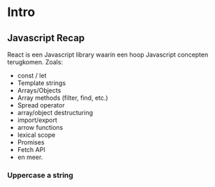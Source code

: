 # Intro

## Javascript Recap
React is een Javascript library waarin een hoop Javascript concepten terugkomen. Zoals:
- const / let
- Template strings
- Arrays/Objects
- Array methods (filter, find, etc.)
- Spread operator
- array/object destructuring
- import/export
- arrow functions
- lexical scope
- Promises
- Fetch API
- en meer.

### Uppercase a string
